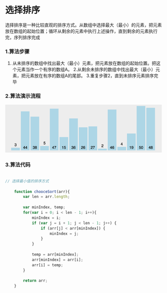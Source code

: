 # 选择排序

选择排序是一种比较直观的排序方式。从数组中选择最大（最小）的元素，把元素放在数组的起始位置；循环从剩余的元素中执行上述操作，直到剩余的元素执行完，序列排序完成


### 1.算法步骤

1. 从未排序的数组中找出最大（最小）元素，把元素放在数组的起始位置。把这个元素当作一个有序的数组A。
2.从剩余未排序的数组中找出最大（最小）元素，把元素放在有序的数组A的尾部。
3.重复步骤2，直到未排序元素排序完毕


### 2.算法演示流程

![Chooce Sort](https://raw.githubusercontent.com/FlameDream/Learn_Algorithm/main/resource/selectionSort_img.gif)



### 3.算法代码

```javascript

// 选择最小值的排序方式

	function chooceSort(arr){
		var len = arr.length;

		var minIndex, temp;
		for(var i = 0; i < len - 1; i++){
			minIndex = i;
			if (var j = i + 1; j < len - 1; j++) {
				if (arr[j] < arr[minIndex]) {
					minIndex = j;
				}
			}

			temp = arr[minIndex];
			arr[minIndex] = arr[i];
			arr[i] = temp;
		}

		return arr;
	}


```
